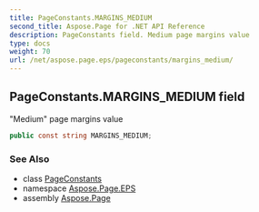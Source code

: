 ```yaml
---
title: PageConstants.MARGINS_MEDIUM
second_title: Aspose.Page for .NET API Reference
description: PageConstants field. Medium page margins value
type: docs
weight: 70
url: /net/aspose.page.eps/pageconstants/margins_medium/
---
```

## PageConstants.MARGINS_MEDIUM field

"Medium" page margins value

```csharp
public const string MARGINS_MEDIUM;
```

### See Also

* class [PageConstants](../)
* namespace [Aspose.Page.EPS](../../pageconstants/)
* assembly [Aspose.Page](../../../)


